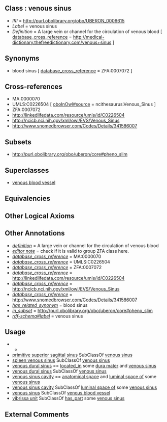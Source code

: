 
## Class : venous sinus

 * *IRI* = http://purl.obolibrary.org/obo/UBERON_0006615
 * *Label* = venous sinus
 * *Definition* = A large vein or channel for the circulation of venous blood [ [database_cross_reference](../../ef/oboInOwl#hasDbXref.md) = http://medical-dictionary.thefreedictionary.com/venous+sinus ]

## Synonyms

 * blood sinus [ [database_cross_reference](../../ef/oboInOwl#hasDbXref.md) = ZFA:0007072 ]

## Cross-references

 * MA:0000070
 * UMLS:C0226504 [ [oboInOwl#source](../../ce/oboInOwl#source.md) = ncithesaurus:Venous_Sinus ]
 * ZFA:0007072
 * http://linkedlifedata.com/resource/umls/id/C0226504
 * http://ncicb.nci.nih.gov/xml/owl/EVS/Venous_Sinus
 * http://www.snomedbrowser.com/Codes/Details/341586007

## Subsets

 * http://purl.obolibrary.org/obo/uberon/core#pheno_slim

## Superclasses

 * [venous blood vessel](../../UBERON/20/UBERON_0003920.md)

## Equivalencies


## Other Logical Axioms


## Other Annotations

 * *[definition](../../IAO/15/IAO_0000115.md)* = A large vein or channel for the circulation of venous blood
 * *[editor note](../../IAO/16/IAO_0000116.md)* = check if it is valid to group ZFA class here. 
 * *[database_cross_reference](../../ef/oboInOwl#hasDbXref.md)* = MA:0000070
 * *[database_cross_reference](../../ef/oboInOwl#hasDbXref.md)* = UMLS:C0226504
 * *[database_cross_reference](../../ef/oboInOwl#hasDbXref.md)* = ZFA:0007072
 * *[database_cross_reference](../../ef/oboInOwl#hasDbXref.md)* = http://linkedlifedata.com/resource/umls/id/C0226504
 * *[database_cross_reference](../../ef/oboInOwl#hasDbXref.md)* = http://ncicb.nci.nih.gov/xml/owl/EVS/Venous_Sinus
 * *[database_cross_reference](../../ef/oboInOwl#hasDbXref.md)* = http://www.snomedbrowser.com/Codes/Details/341586007
 * *[has_related_synonym](../../ym/oboInOwl#hasRelatedSynonym.md)* = blood sinus
 * *[in_subset](../../et/oboInOwl#inSubset.md)* = http://purl.obolibrary.org/obo/uberon/core#pheno_slim
 * *[rdf-schema#label](../../el/rdf-schema#label.md)* = venous sinus

## Usage

 * -
 * [primitive superior sagittal sinus](../../UBERON/68/UBERON_0009968.md) SubClassOf [venous sinus](../../UBERON/15/UBERON_0006615.md)
 * [spleen venous sinus](../../UBERON/67/UBERON_0009967.md) SubClassOf [venous sinus](../../UBERON/15/UBERON_0006615.md)
 * [venous dural sinus](../../UBERON/86/UBERON_0005486.md) == [located_in](../../RO/25/RO_0001025.md) some [dura mater](../../UBERON/63/UBERON_0002363.md) and [venous sinus](../../UBERON/15/UBERON_0006615.md)
 * [venous dural sinus](../../UBERON/86/UBERON_0005486.md) SubClassOf [venous sinus](../../UBERON/15/UBERON_0006615.md)
 * [venous sinus cavity](../../UBERON/40/UBERON_0034940.md) == [anatomical space](../../UBERON/64/UBERON_0000464.md) and [luminal space of](../../RO/72/RO_0002572.md) some [venous sinus](../../UBERON/15/UBERON_0006615.md)
 * [venous sinus cavity](../../UBERON/40/UBERON_0034940.md) SubClassOf [luminal space of](../../RO/72/RO_0002572.md) some [venous sinus](../../UBERON/15/UBERON_0006615.md)
 * [venous sinus](../../UBERON/15/UBERON_0006615.md) SubClassOf [venous blood vessel](../../UBERON/20/UBERON_0003920.md)
 * [vibrissa unit](../../UBERON/33/UBERON_0011933.md) SubClassOf [has_part](../../BFO/51/BFO_0000051.md) some [venous sinus](../../UBERON/15/UBERON_0006615.md)

## External Comments

